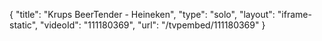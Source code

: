 {
    "title": "Krups BeerTender - Heineken",
    "type": "solo",
    "layout": "iframe-static",
    "videoId": "111180369",
    "url": "\/tvpembed\/111180369"
}